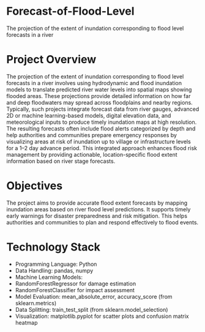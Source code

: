 # Forecast-of-Flood-Level
The projection of the extent of inundation corresponding to flood level forecasts in a river
# Project Overview
The projection of the extent of inundation corresponding to flood level forecasts in a river involves using hydrodynamic and flood inundation models to translate predicted river water levels into spatial maps showing flooded areas. These projections provide detailed information on how far and deep floodwaters may spread across floodplains and nearby regions. Typically, such projects integrate forecast data from river gauges, advanced 2D or machine learning-based models, digital elevation data, and meteorological inputs to produce timely inundation maps at high resolution. The resulting forecasts often include flood alerts categorized by depth and help authorities and communities prepare emergency responses by visualizing areas at risk of inundation up to village or infrastructure levels for a 1–2 day advance period. This integrated approach enhances flood risk management by providing actionable, location-specific flood extent information based on river stage forecasts.
# Objectives
The project aims to provide accurate flood extent forecasts by mapping inundation areas based on river flood level predictions. It supports timely early warnings for disaster preparedness and risk mitigation. This helps authorities and communities to plan and respond effectively to flood events.
# Technology Stack
* Programming Language: Python
* Data Handling: pandas, numpy
* Machine Learning Models:
* RandomForestRegressor for damage estimation
* RandomForestClassifier for impact assessment
* Model Evaluation: mean_absolute_error, accuracy_score (from sklearn.metrics)
* Data Splitting: train_test_split (from sklearn.model_selection)
* Visualization: matplotlib.pyplot for scatter plots and confusion matrix heatmap

